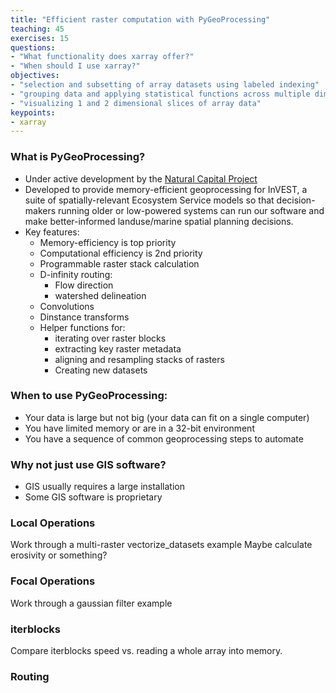 ```yaml
---
title: "Efficient raster computation with PyGeoProcessing"
teaching: 45
exercises: 15
questions:
- "What functionality does xarray offer?"
- "When should I use xarray?"
objectives:
- "selection and subsetting of array datasets using labeled indexing"
- "grouping data and applying statistical functions across multiple dimensions"
- "visualizing 1 and 2 dimensional slices of array data"
keypoints:
- xarray 
---
```


### What is PyGeoProcessing?

* Under active development by the [Natural Capital Project](https://naturalcapitalproject.org)
* Developed to provide memory-efficient geoprocessing for InVEST, a suite of 
    spatially-relevant Ecosystem Service models so that decision-makers running older or
    low-powered systems can run our software and make better-informed landuse/marine spatial
    planning decisions.
* Key features:
    * Memory-efficiency is top priority
    * Computational efficiency is 2nd priority
    * Programmable raster stack calculation
    * D-infinity routing:
        * Flow direction
        * watershed delineation
    * Convolutions
    * Dinstance transforms
    * Helper functions for:
        * iterating over raster blocks
        * extracting key raster metadata
        * aligning and resampling stacks of rasters
        * Creating new datasets

### When to use PyGeoProcessing:

* Your data is large but not big (your data can fit on a single computer)
* You have limited memory or are in a 32-bit environment
* You have a sequence of common geoprocessing steps to automate


### Why not just use GIS software?
* GIS usually requires a large installation
* Some GIS software is proprietary


### Local Operations

Work through a multi-raster vectorize_datasets example
Maybe calculate erosivity or something?

### Focal Operations

Work through a gaussian filter example

### iterblocks

Compare iterblocks speed vs. reading a whole array into memory.

### Routing



